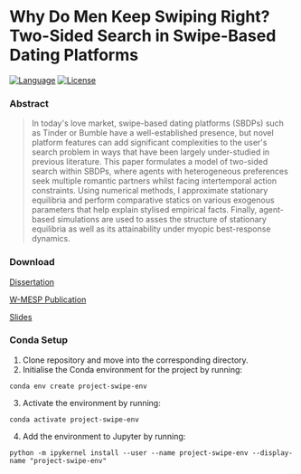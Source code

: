 # Why Do Men Keep Swiping Right? <br/> Two-Sided Search in Swipe-Based Dating Platforms
[![Language](https://img.shields.io/badge/language-Python_3-54a4ff.svg?style=flat-square)](https://www.python.org)
[![License](https://img.shields.io/github/license/patohdzs/project-tinder?style=flat-square)](https://opensource.org/licenses/MIT)

### Abstract
> In today's love market, swipe-based dating platforms (SBDPs) such as Tinder or Bumble have a well-established presence, but novel platform features can add significant complexities to the user's search problem in ways that have been largely under-studied in previous literature. This paper formulates a model of two-sided search within SBDPs, where agents with heterogeneous preferences seek multiple romantic partners whilst facing intertemporal action constraints. Using numerical methods, I approximate stationary equilibria and perform comparative statics on various exogenous parameters that help explain stylised empirical facts. Finally, agent-based simulations are used to asses the structure of stationary equilibria as well as its attainability under myopic best-response dynamics.  
  

### Download

[Dissertation](https://github.com/patohdzs/project-swipe/raw/main/dissertation/main.pdf) 

[W-MESP Publication](https://warwick.ac.uk/fac/soc/economics/research/wmesp/manage/37_-_patricio_hernandez_senosian.pdf)

[Slides]() 


### Conda Setup
1. Clone repository and move into the corresponding directory.
2. Initialise the Conda environment for the project by running:
```
conda env create project-swipe-env
```
3. Activate the environment by running:
```
conda activate project-swipe-env
```
4. Add the environment to Jupyter by running:
```
python -m ipykernel install --user --name project-swipe-env --display-name "project-swipe-env"
```
